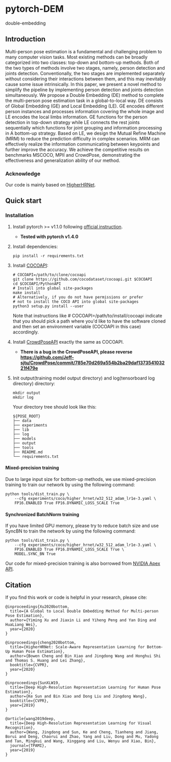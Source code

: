 # pytorch-DEM
double-embedding

## Introduction
Multi-person pose estimation is a fundamental and challenging problem to many computer vision tasks. Most existing methods can
be broadly categorized into two classes: top-down and bottom-up methods. Both of the two types of methods involve two stages, namely, person
detection and joints detection. Conventionally, the two stages are implemented separately without considering their interactions between them,
and this may inevitably cause some issue intrinsically. In this paper, we
present a novel method to simplify the pipeline by implementing person detection and joints detection simultaneously. We propose a Double
Embedding (DE) method to complete the multi-person pose estimation
task in a global-to-local way. DE consists of Global Embedding (GE)
and Local Embedding (LE). GE encodes different person instances and
processes information covering the whole image and LE encodes the local limbs information. GE functions for the person detection in top-down
strategy while LE connects the rest joints sequentially which functions
for joint grouping and information processing in A bottom-up strategy.
Based on LE, we design the Mutual Refine Machine (MRM) to reduce
the prediction difficulty in complex scenarios. MRM can effectively realize the information communicating between keypoints and further improve the accuracy. We achieve the competitive results on benchmarks
MSCOCO, MPII and CrowdPose, demonstrating the effectiveness and
generalization ability of our method.

### Acknowledge
Our code is mainly based on [HigherHRNet](https://github.com/HRNet/HigherHRNet-Human-Pose-Estimation). 

## Quick start
### Installation
1. Install pytorch >= v1.1.0 following [official instruction](https://pytorch.org/).  
   - **Tested with pytorch v1.4.0**
2. Install dependencies:
   ```
   pip install -r requirements.txt
   ```
3. Install [COCOAPI](https://github.com/cocodataset/cocoapi):
   ```
   # COCOAPI=/path/to/clone/cocoapi
   git clone https://github.com/cocodataset/cocoapi.git $COCOAPI
   cd $COCOAPI/PythonAPI
   # Install into global site-packages
   make install
   # Alternatively, if you do not have permissions or prefer
   # not to install the COCO API into global site-packages
   python3 setup.py install --user
   ```
   Note that instructions like # COCOAPI=/path/to/install/cocoapi indicate that you should pick a path where you'd like to have the software cloned and then set an environment variable (COCOAPI in this case) accordingly.
4. Install [CrowdPoseAPI](https://github.com/Jeff-sjtu/CrowdPose) exactly the same as COCOAPI.  
   - **There is a bug in the CrowdPoseAPI, please reverse https://github.com/Jeff-sjtu/CrowdPose/commit/785e70d269a554b2ba29daf137354103221f479e**
5. Init output(training model output directory) and log(tensorboard log directory) directory:

   ```
   mkdir output 
   mkdir log
   ```

   Your directory tree should look like this:

   ```
   ${POSE_ROOT}
   ├── data
   ├── experiments
   ├── lib
   ├── log
   ├── models
   ├── output
   ├── tools 
   ├── README.md
   └── requirements.txt
   ```

#### Mixed-precision training
Due to large input size for bottom-up methods, we use mixed-precision training to train our network by using the following command:
```
python tools/dist_train.py \
    --cfg experiments/coco/higher_hrnet/w32_512_adam_lr1e-3.yaml \
    FP16.ENABLED True FP16.DYNAMIC_LOSS_SCALE True
```

#### Synchronized BatchNorm training
If you have limited GPU memory, please try to reduce batch size and use SyncBN to train the network by using the following command:
```
python tools/dist_train.py \
    --cfg experiments/coco/higher_hrnet/w32_512_adam_lr1e-3.yaml \
    FP16.ENABLED True FP16.DYNAMIC_LOSS_SCALE True \
    MODEL.SYNC_BN True
```

Our code for mixed-precision training is also borrowed from [NVIDIA Apex API](https://github.com/NVIDIA/apex).

## Citation
If you find this work or code is helpful in your research, please cite:
````
@inproceedings{Xu2020bottom,
  title={A Global to Local Double Embedding Method for Multi-person Pose Estimation},
  author={Yiming Xu and Jiaxin Li and Yiheng Peng and Yan Ding and HuaLiang Wei},
  year={2020}
}

@inproceedings{cheng2020bottom,
  title={HigherHRNet: Scale-Aware Representation Learning for Bottom-Up Human Pose Estimation},
  author={Bowen Cheng and Bin Xiao and Jingdong Wang and Honghui Shi and Thomas S. Huang and Lei Zhang},
  booktitle={CVPR},
  year={2020}
}

@inproceedings{SunXLW19,
  title={Deep High-Resolution Representation Learning for Human Pose Estimation},
  author={Ke Sun and Bin Xiao and Dong Liu and Jingdong Wang},
  booktitle={CVPR},
  year={2019}
}

@article{wang2019deep,
  title={Deep High-Resolution Representation Learning for Visual Recognition},
  author={Wang, Jingdong and Sun, Ke and Cheng, Tianheng and Jiang, Borui and Deng, Chaorui and Zhao, Yang and Liu, Dong and Mu, Yadong and Tan, Mingkui and Wang, Xinggang and Liu, Wenyu and Xiao, Bin},
  journal={TPAMI},
  year={2019}
}
````
